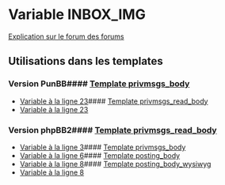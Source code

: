 # Variable INBOX_IMG
[Explication sur le forum des forums](http://forum.forumactif.com/t294113-listing-des-variables#INBOX_IMG)
## Utilisations dans les templates
### Version PunBB#### [Template privmsgs_body](punbb/privmsgs_body.md)
* [Variable à la ligne 23](../punbb/privmsgs_body.tpl#L23)#### [Template privmsgs_read_body](punbb/privmsgs_read_body.md)
* [Variable à la ligne 23](../punbb/privmsgs_read_body.tpl#L23)
### Version phpBB2#### [Template privmsgs_read_body](subsilver/privmsgs_read_body.md)
* [Variable à la ligne 3](../subsilver/privmsgs_read_body.tpl#L3)#### [Template privmsgs_body](subsilver/privmsgs_body.md)
* [Variable à la ligne 6](../subsilver/privmsgs_body.tpl#L6)#### [Template posting_body](subsilver/posting_body.md)
* [Variable à la ligne 8](../subsilver/posting_body.tpl#L8)#### [Template posting_body_wysiwyg](subsilver/posting_body_wysiwyg.md)
* [Variable à la ligne 8](../subsilver/posting_body_wysiwyg.tpl#L8)